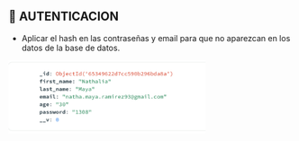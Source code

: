 ## 🔐 AUTENTICACION 

- Aplicar el hash en las contraseñas y email para que no aparezcan en los datos de la base de datos. 


<img src="./public/img/sinhash.jpg" alt="password sin hash" width="350">

